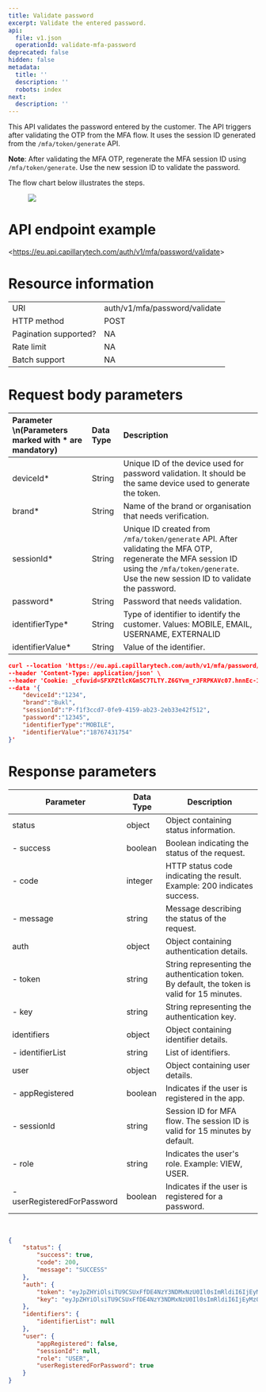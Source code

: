 ```yaml
---
title: Validate password
excerpt: Validate the entered password.
api:
  file: v1.json
  operationId: validate-mfa-password
deprecated: false
hidden: false
metadata:
  title: ''
  description: ''
  robots: index
next:
  description: ''
---
```

This API validates the password entered by the customer. The API triggers after validating the OTP from the MFA flow. It uses the session ID generated from the `/mfa/token/generate` API. 

**Note**: After validating the MFA OTP, regenerate the MFA session ID using `/mfa/token/generate`. Use the new session ID to validate the password.

The flow chart below illustrates the steps.

<figure>
  <img 
    src="https://files.readme.io/f1f2d3a-password_validate.jpg" 
    align="center" 
    border="true" 
  />
</figure>

# API endpoint example

&lt;https://eu.api.capillarytech.com/auth/v1/mfa/password/validate&gt;

# Resource information

|                       |                               |
| :-------------------- | :---------------------------- |
| URI                   | auth/v1/mfa/password/validate |
| HTTP method           | POST                          |
| Pagination supported? | NA                            |
| Rate limit            | NA                            |
| Batch support         | NA                            |

# Request body parameters

| Parameter  \n(Parameters marked with \* are mandatory) | Data Type | Description |
| :----------------------------------------------------- | :-------- | :---------- |
| deviceId\*                                             | String    | Unique ID of the device used for password validation. It should be the same device used to generate the token. |
| brand\*                                                | String    | Name of the brand or organisation that needs verification. |
| sessionId\*                                            | String    | Unique ID created from `/mfa/token/generate` API. After validating the MFA OTP, regenerate the MFA session ID using the `/mfa/token/generate`. Use the new session ID to validate the password. |
| password\*                                             | String    | Password that needs validation. |
| identifierType\*                                       | String    | Type of identifier to identify the customer. Values: MOBILE, EMAIL, USERNAME, EXTERNALID |
| identifierValue\*                                      | String    | Value of the identifier. |

```json Sample request
curl --location 'https://eu.api.capillarytech.com/auth/v1/mfa/password/validate' \
--header 'Content-Type: application/json' \
--header 'Cookie: _cfuvid=SFXPZtlcKGm5C7TLTY.Z6GYvm_rJFRPKAVc07.hnnEc-1716977297258-0.0.1.1-604800000' \
--data '{
    "deviceId":"1234",
    "brand":"Bukl",
    "sessionId":"P-f1f3ccd7-0fe9-4159-ab23-2eb33e42f512",
    "password":"12345",
    "identifierType":"MOBILE",
    "identifierValue":"18767431754"
}'
```

# Response parameters

| Parameter                   | Data Type | Description                                                                                  |
| --------------------------- | --------- | -------------------------------------------------------------------------------------------- |
| status                      | object    | Object containing status information.                                                        |
| - success                   | boolean   | Boolean indicating the status of the request.                                                |
| - code                      | integer   | HTTP status code indicating the result. Example: 200 indicates success.                      |
| - message                   | string    | Message describing the status of the request.                                                |
| auth                        | object    | Object containing authentication details.                                                    |
| - token                     | string    | String representing the authentication token. By default, the token is valid for 15 minutes. |
| - key                       | string    | String representing the authentication key.                                                  |
| identifiers                 | object    | Object containing identifier details.                                                        |
| - identifierList            | string    | List of identifiers.                                                                         |
| user                        | object    | Object containing user details.                                                              |
| - appRegistered             | boolean   | Indicates if the user is registered in the app.                                              |
| - sessionId                 | string    | Session ID for MFA flow. The session ID is valid for 15 minutes by default.                  |
| - role                      | string    | Indicates the user's role. Example: VIEW, USER.                                              |
| - userRegisteredForPassword | boolean   | Indicates if the user is registered for a password.                                          |

<br />

```json Sample response
{
    "status": {
        "success": true,
        "code": 200,
        "message": "SUCCESS"
    },
    "auth": {
        "token": "eyJpZHYiOlsiTU9CSUxFfDE4NzY3NDMxNzU0Il0sImRldiI6IjEyMzQiLCJvcmciOiJCVUtMIiwiYWxnIjoiSFMyNTYifQ.eyJ1aWQiOiIxNzgwNzc2IiwiaXNzIjoiQ0FQSUxMQVJZIFRFQ0hOT0xPR0lFUyIsImlzYyI6ImZhbHNlIiwib2djIjpbIjEwMDQ1OHxidWtsLmluZC5zb2x1dGlvbiJdLCJleHAiOjE3MTY5NzgzNjEsImlhdCI6MTcxNjk3NzQ2MSwicm9sIjoiVVNFUiJ9.8_qJ7TFcGUQEbsvRHMQ8fosX9Vwn0UUkFLqtH5tOcQ4",
        "key": "eyJpZHYiOlsiTU9CSUxFfDE4NzY3NDMxNzU0Il0sImRldiI6IjEyMzQiLCJvcmciOiJCVUtMIiwiYWxnIjoiSFMyNTYifQ.eyJ1aWQiOiIxNzgwNzc2IiwiaXNzIjoiQ0FQSUxMQVJZIFRFQ0hOT0xPR0lFUyIsIm1mYSI6dHJ1ZSwiaWF0IjoxNzE2OTYyNTU3LCJyb2wiOiJBVVRIIn0.89CmFeLl_zfUBuv2Ea4eQIc3Wy8fJzlcRQad8UcqK-4"
    },
    "identifiers": {
        "identifierList": null
    },
    "user": {
        "appRegistered": false,
        "sessionId": null,
        "role": "USER",
        "userRegisteredForPassword": true
    }
}
```